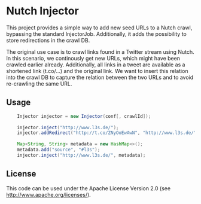 Nutch Injector
==============

This project provides a simple way to add new seed URLs to a Nutch crawl, 
bypassing the standard InjectorJob. Additionally, it adds the possibility to
store redirections in the crawl DB.

The original use case is to crawl links found in a Twitter stream using Nutch.
In this scenario, we continously get new URLs, which might have been crawled
earlier already. Additionally, all links in a tweet are available as a 
shortened link (t.co/...) and the original link. We want to insert this 
relation into the crawl DB to capture the relation between the two URLs and
to avoid re-crawling the same URL.


Usage
-----

```java
	Injector injector = new Injector(conf[, crawlId]);
	
	injector.inject("http://www.l3s.de/");
	injector.addRedirect("http://t.co/ZNyOoEwAwN", "http://www.l3s.de/");
	
	Map<String, String> metadata = new HashMap<>();
	metadata.add("source", "#l3s");
	injector.inject("http://www.l3s.de/", metadata);
```

License
-------

This code can be used under the Apache License Version 2.0 (see 
http://www.apache.org/licenses/).